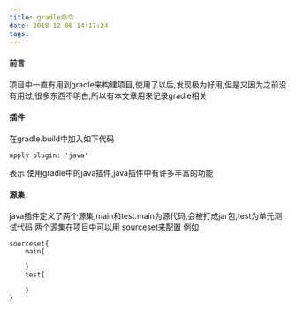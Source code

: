 ```yaml
---
title: gradle命令
date: 2018-12-06 14:17:24
tags:
---
```

#### 前言
项目中一直有用到gradle来构建项目,使用了以后,发现极为好用,但是又因为之前没有用过,很多东西不明白,所以有本文章用来记录gradle相关

#### 插件
在gradle.build中加入如下代码
```base
apply plugin: 'java'
```
表示 使用gradle中的java插件,java插件中有许多丰富的功能
#### 源集
java插件定义了两个源集,main和test.main为源代码,会被打成jar包,test为单元测试代码
两个源集在项目中可以用 sourceset来配置 例如
```base
sourceset{
	main{
		
	}
	test{

	}
}
```
